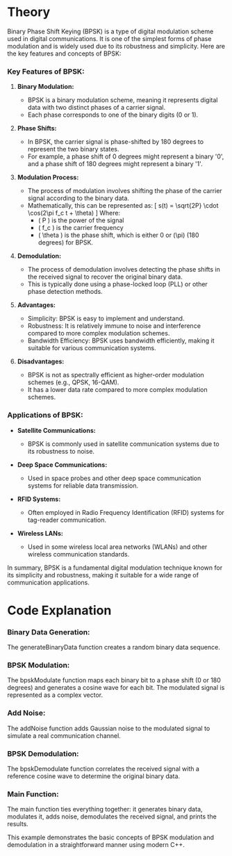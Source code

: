 
# Theory
Binary Phase Shift Keying (BPSK) is a type of digital modulation scheme used in digital communications. It is one of the simplest forms of phase modulation and is widely used due to its robustness and simplicity. Here are the key features and concepts of BPSK:

### Key Features of BPSK:

1. **Binary Modulation:**
   - BPSK is a binary modulation scheme, meaning it represents digital data with two distinct phases of a carrier signal.
   - Each phase corresponds to one of the binary digits (0 or 1).

2. **Phase Shifts:**
   - In BPSK, the carrier signal is phase-shifted by 180 degrees to represent the two binary states.
   - For example, a phase shift of 0 degrees might represent a binary '0', and a phase shift of 180 degrees might represent a binary '1'.

3. **Modulation Process:**
   - The process of modulation involves shifting the phase of the carrier signal according to the binary data.
   - Mathematically, this can be represented as:
     \[
     s(t) = \sqrt{2P} \cdot \cos(2\pi f_c t + \theta)
     \]
     Where:
     - \( P \) is the power of the signal
     - \( f_c \) is the carrier frequency
     - \( \theta \) is the phase shift, which is either 0 or \(\pi\) (180 degrees) for BPSK.

4. **Demodulation:**
   - The process of demodulation involves detecting the phase shifts in the received signal to recover the original binary data.
   - This is typically done using a phase-locked loop (PLL) or other phase detection methods.

5. **Advantages:**
   - Simplicity: BPSK is easy to implement and understand.
   - Robustness: It is relatively immune to noise and interference compared to more complex modulation schemes.
   - Bandwidth Efficiency: BPSK uses bandwidth efficiently, making it suitable for various communication systems.

6. **Disadvantages:**
   - BPSK is not as spectrally efficient as higher-order modulation schemes (e.g., QPSK, 16-QAM).
   - It has a lower data rate compared to more complex modulation schemes.

### Applications of BPSK:

- **Satellite Communications:**
  - BPSK is commonly used in satellite communication systems due to its robustness to noise.
  
- **Deep Space Communications:**
  - Used in space probes and other deep space communication systems for reliable data transmission.
  
- **RFID Systems:**
  - Often employed in Radio Frequency Identification (RFID) systems for tag-reader communication.

- **Wireless LANs:**
  - Used in some wireless local area networks (WLANs) and other wireless communication standards.

In summary, BPSK is a fundamental digital modulation technique known for its simplicity and robustness, making it suitable for a wide range of communication applications.

# Code Explanation

### Binary Data Generation:
The generateBinaryData function creates a random binary data sequence.

### BPSK Modulation:
The bpskModulate function maps each binary bit to a phase shift (0 or 180 degrees) and generates a cosine wave for each bit. The modulated signal is represented as a complex vector.

### Add Noise:
The addNoise function adds Gaussian noise to the modulated signal to simulate a real communication channel.

### BPSK Demodulation:
The bpskDemodulate function correlates the received signal with a reference cosine wave to determine the original binary data.

### Main Function:
The main function ties everything together: it generates binary data, modulates it, adds noise, demodulates the received signal, and prints the results.

This example demonstrates the basic concepts of BPSK modulation and demodulation in a straightforward manner using modern C++.